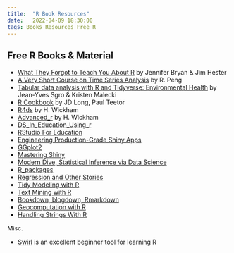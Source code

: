 ```yaml
---
title:  "R Book Resources"
date:   2022-04-09 18:30:00
tags: Books Resources Free R
---
```


## Free R Books & Material

- [What They Forgot to Teach You About R](https://rstats.wtf/) by Jennifer Bryan & Jim Hester
- [A Very Short Course on Time Series Analysis](https://bookdown.org/rdpeng/timeseriesbook/) by R. Peng
- [Tabular data analysis with R and Tidyverse: Environmental Health](https://static-bcrf.biochem.wisc.edu/courses/Tabular-data-analysis-with-R-and-Tidyverse/book/) by Jean-Yves Sgro & Kristen Malecki
- [R Cookbook](https://rc2e.com/) by JD Long, Paul Teetor
- [R4ds](https://r4ds.had.co.nz/) by H. Wickham
- [Advanced_r](https://adv-r.hadley.nz/) by H. Wickham
- [DS_In_Education_Using_r](https://datascienceineducation.com/)
- [RStudio For Education](https://rstudio4edu.github.io/rstudio4edu-book/)
- [Engineering Production-Grade Shiny Apps](https://engineering-shiny.org/)
- [GGplot2](https://ggplot2-book.org/index.html)
- [Mastering Shiny](https://mastering-shiny.org/)
- [Modern Dive, Statistical Inference via Data Science](https://moderndive.com/)
- [R_packages](https://r-pkgs.org/)
- [Regression and Other Stories](https://avehtari.github.io/ROS-Examples/)
- [Tidy Modeling with R](https://tmwr.org)
- [Text Mining with R](https://www.tidytextmining.com/)
- [Bookdown, blogdown, Rmarkdown](https://bookdown.org)
- [Geocomputation with R](https://geocompr.robinlovelace.net/)
- [Handling Strings With R](http://www.gastonsanchez.com/r4strings/)

Misc. 

- [Swirl](https://swirlstats.com/) is an excellent beginner tool for learning R  
